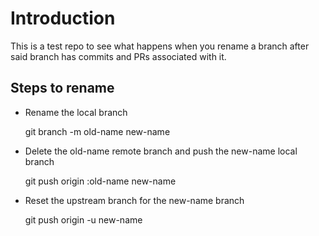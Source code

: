# Introduction
This is a test repo to see what happens when you rename a branch after said branch has commits and
PRs associated with it.

## Steps to rename
* Rename the local branch

    git branch -m old-name new-name

* Delete the old-name remote branch and push the new-name local branch

    git push origin :old-name new-name

* Reset the upstream branch for the new-name branch

    git push origin -u new-name
